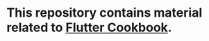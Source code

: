 # This repository contains material related to [Flutter Cookbook](https://www.packtpub.com/product/flutter-cookbook/9781838823382).
